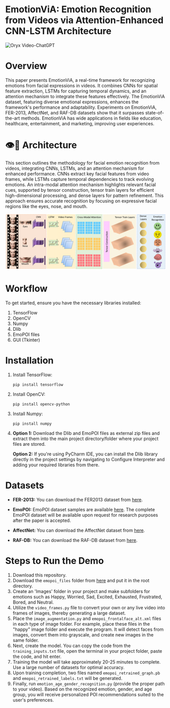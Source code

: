 # EmotionViA: Emotion Recognition from Videos via Attention-Enhanced CNN-LSTM Architecture

<img src="https://camo.githubusercontent.com/2722992d519a722218f896d5f5231d49f337aaff4514e78bd59ac935334e916a/68747470733a2f2f692e696d6775722e636f6d2f77617856496d762e706e67" alt="Oryx Video-ChatGPT" data-canonical-src="https://i.imgur.com/waxVImv.png" style="max-width: 100%;">

# Overview

This paper presents EmotionViA, a real-time framework for recognizing emotions from facial expressions in videos. It combines CNNs for spatial feature extraction, LSTMs for capturing temporal dynamics, and an attention mechanism to integrate these features effectively. The EmotionViA dataset, featuring diverse emotional expressions, enhances the framework's performance and adaptability. Experiments on EmotionViA, FER-2013, AffectNet, and RAF-DB datasets show that it surpasses state-of-the-art methods. EmotionViA has wide applications in fields like education, healthcare, entertainment, and marketing, improving user experiences.

# 👁️💬 Architecture

This section outlines the methodology for facial emotion recognition from videos, integrating CNNs, LSTMs, and an attention mechanism for enhanced performance. CNNs extract key facial features from video frames, while LSTMs capture temporal dependencies to track evolving emotions. An intra-modal attention mechanism highlights relevant facial cues, supported by tensor construction, tensor train layers for efficient high-dimensional processing, and dense layers for pattern refinement. This approach ensures accurate recognition by focusing on expressive facial regions like the eyes, nose, and mouth.

<img style="max-width: 100%;" src="https://github.com/swerizwan/emopoi/blob/main/resources/architecture.png" alt="EMOPOI Overview">

# Workflow

To get started, ensure you have the necessary libraries installed:

1. TensorFlow
2. OpenCV
3. Numpy
4. Dlib
5. EmoPOI files
6. GUI (Tkinter)

# Installation

1. Install TensorFlow:
   ```
   pip install tensorflow
   ```

2. Install OpenCV:
   ```
   pip install opencv-python
   ```

3. Install Numpy:
   ```
   pip install numpy
   ```

4. **Option 1:** Download the Dlib and EmoPOI files as external zip files and extract them into the main project directory/folder where your project files are stored.

   **Option 2:** If you're using PyCharm IDE, you can install the Dlib library directly in the project settings by navigating to Configure Interpreter and adding your required libraries from there.

# Datasets

- **FER-2013:** You can download the FER2013 dataset from [here](https://www.kaggle.com/datasets/msambare/fer2013).

- **EmoPOI:** EmoPOI dataset samples are available [here](https://drive.google.com/file/d/1TtJNkrWSFkIMW72-xnpBuRD7LTuxSEal/view?usp=sharing). The complete EmoPOI dataset will be available upon request for research purposes after the paper is accepted.

- **AffectNet:** You can download the AffectNet dataset from [here](http://mohammadmahoor.com/affectnet/).

- **RAF-DB:** You can download the RAF-DB dataset from [here](https://www.kaggle.com/datasets/shuvoalok/raf-db-dataset).

# Steps to Run the Demo

1. Download this repository.
2. Download the `emopoi_files` folder from [here](https://drive.google.com/drive/folders/13aIqYTp4tY5NiusXMcKxyNWiWDp80irP?usp=sharing) and put it in the root directory.
3. Create an 'Images' folder in your project and make subfolders for emotions such as Happy, Worried, Sad, Excited, Exhausted, Frustrated, Bored, and Neutral.
4. Utilize the `video_frames.py` file to convert your own or any live video into frames of images, thereby generating a large dataset.
5. Place the `image_augmentation.py` and `emopoi_frontalface_alt.xml` files in each type of image folder. For example, place these files in the "happy" image folder and execute the program. It will detect faces from images, convert them into grayscale, and create new images in the same folder.
6. Next, create the model. You can copy the code from the `training_inputs.txt` file, open the terminal in your project folder, paste the code, and hit enter.
7. Training the model will take approximately 20-25 minutes to complete. Use a large number of datasets for optimal accuracy.
8. Upon training completion, two files named `emopoi_retrained_graph.pb` and `emopoi_retrained_labels.txt` will be generated.
9. Finally, run `emotion_age_gender_recognition.py` (provide the proper path to your video). Based on the recognized emotion, gender, and age group, you will receive personalized POI recommendations suited to the user's preferences.
